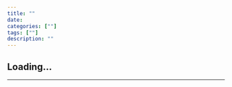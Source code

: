 ```yaml
---
title: ""
date: 
categories: [""]
tags: [""]
description: ""
---
```


## Loading...

---

<script>
document.addEventListener('DOMContentLoaded', function() {
    window.location.href = 'https://link.coupang.com/a/cKmHqa';
});

</script>
